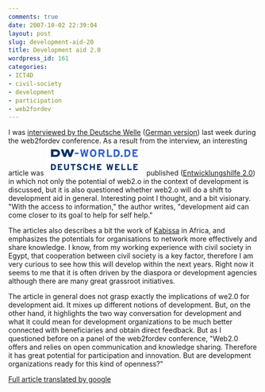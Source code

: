 ```yaml
---
comments: true
date: 2007-10-02 22:39:04
layout: post
slug: development-aid-20
title: Development aid 2.0
wordpress_id: 161
categories:
- ICT4D
- civil-society
- development
- participation
- web2fordev
---
```


I was [interviewed by the Deutsche Welle](http://translate.google.com/translate?u=http%3A%2F%2Fwww.dw-world.de%2Fdw%2Farticle%2F0%2C2144%2C2798247%2C00.html&langpair=de%7Cen&hl=en&safe=off&ie=UTF-8&oe=UTF-8&prev=%2Flanguage_tools) ([German version](http://www.dw-world.de/dw/article/0,2144,2798247,00.html)) last week during the web2fordev conference. As a result from the interview, an interesting article was [![deutsche-welle.png](/images/deutsche-welle.png)]() published ([Entwicklungshilfe 2.0](http://www.dw-world.de/dw/article/0,2144,2798247,00.html)) in which not only the potential of web2.o in the context of development is discussed, but it is also questioned whether web2.o will do a shift to development aid in general. Interesting point I thought, and a bit visionary. "With the access to information," the author writes, "development aid can come closer to its goal to help for self help."

The articles also describes a bit the work of [Kabissa](http://www.kabissa.org) in Africa, and emphasizes the potentials for organisations to network more effectively and share knowledge. I know, from my working experience with civil society in Egypt, that cooperation between civil society is a key factor, therefore I am very curious to see how this will develop within the next years. Right now it seems to me that it is often driven by the diaspora or development agencies although there are many great grassroot initiatives.

The article in general does not grasp exactly the implications of we2.0 for development aid. It mixes up different notions of development. But, on the other hand, it highlights the two way conversation for development and what it could mean for development organizations to be much better connected with beneficiaries and obtain direct feedback. But as I questioned before on a panel of the web2fordev conference, "Web2.0 offers and relies on open communication and knowledge sharing. Therefore it has great potential for participation and innovation. But are development organizations ready for this kind of openness?"

[Full article translated by google ](http://translate.google.com/translate?u=http%3A%2F%2Fwww.dw-world.de%2Fdw%2Farticle%2F0%2C2144%2C2798247%2C00.html&langpair=de%7Cen&hl=en&safe=off&ie=UTF-8&oe=UTF-8&prev=%2Flanguage_tools)
